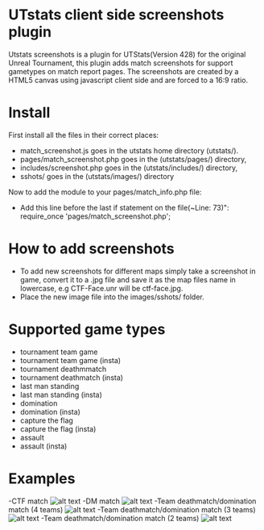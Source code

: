 # UTstats client side screenshots plugin

Utstats screenshots is a plugin for UTStats(Version 428) for the original Unreal Tournament, this plugin adds match screenshots for support gametypes on match report pages.
The screenshots are created by a HTML5 canvas using javascript client side and are forced to a 16:9 ratio.





# Install

First install all the files in their correct places:
- match_screenshot.js goes in the utstats home directory (utstats/).
- pages/match_screenshot.php goes in the (utstats/pages/) directory,
- includes/screenshot.php goes in the (utstats/includes/) directory,
- sshots/ goes in the (utstats/images/) directory

Now to add the module to your pages/match_info.php file:

- Add this line before the last if statement on the file(~Line: 73)":
    require_once 'pages/match_screenshot.php';



# How to add screenshots
- To add new screenshots for different maps simply take a screenshot in game, convert it to a .jpg file and save it as the map files name in lowercase, e.g CTF-Face.unr will be ctf-face.jpg.
- Place the new image file into the images/sshots/ folder.


# Supported game types

- tournament team game
- tournament team game (insta)
- tournament deathmmatch
- tournament deathmatch (insta)
- last man standing
- last man standing (insta)
- domination
- domination (insta)
- capture the flag
- capture the flag (insta)
- assault
- assault (insta)


# Examples

-CTF match
![alt text](https://i.imgur.com/JKVDnGf.png)
-DM match
![alt text](https://i.imgur.com/vH8KQ4C.png)
-Team deathmatch/domination match (4 teams)
![alt text](https://i.imgur.com/dqLQHy8.png)
-Team deathmatch/domination match (3 teams)
![alt text](https://i.imgur.com/OsqaqhD.png)
-Team deathmatch/domination match (2 teams)
![alt text](https://i.imgur.com/MCLkeJI.png)